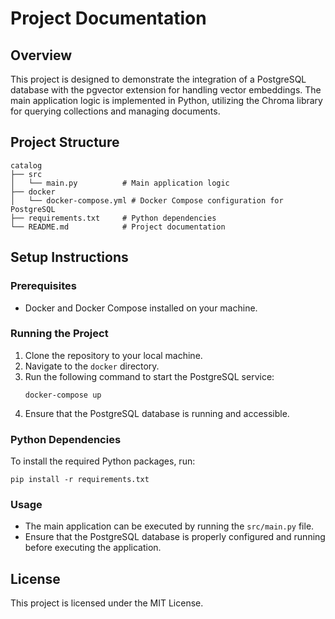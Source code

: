 # Project Documentation

## Overview
This project is designed to demonstrate the integration of a PostgreSQL database with the pgvector extension for handling vector embeddings. The main application logic is implemented in Python, utilizing the Chroma library for querying collections and managing documents.

## Project Structure
```
catalog
├── src
│   └── main.py          # Main application logic
├── docker
│   └── docker-compose.yml # Docker Compose configuration for PostgreSQL
├── requirements.txt     # Python dependencies
└── README.md            # Project documentation
```

## Setup Instructions

### Prerequisites
- Docker and Docker Compose installed on your machine.

### Running the Project
1. Clone the repository to your local machine.
2. Navigate to the `docker` directory.
3. Run the following command to start the PostgreSQL service:
   ```
   docker-compose up
   ```
4. Ensure that the PostgreSQL database is running and accessible.

### Python Dependencies
To install the required Python packages, run:
```
pip install -r requirements.txt
```

### Usage
- The main application can be executed by running the `src/main.py` file.
- Ensure that the PostgreSQL database is properly configured and running before executing the application.

## License
This project is licensed under the MIT License.